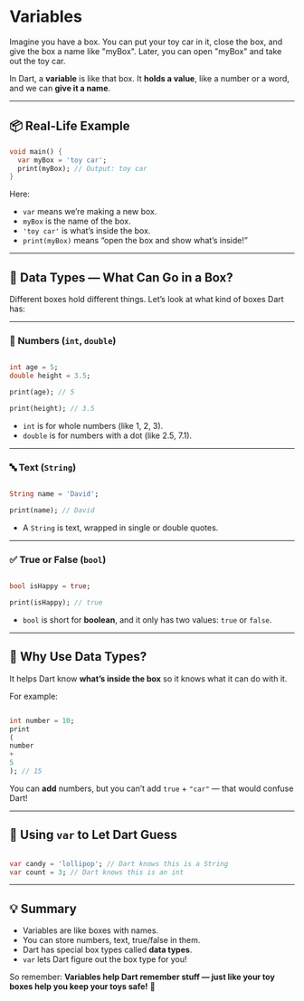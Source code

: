 # Variables

Imagine you have a box. You can put your toy car in it, close the box, and give the box a name like "myBox". Later, you
can open "myBox" and take out the toy car.

In Dart, a **variable** is like that box. It **holds a value**, like a number or a word, and we can **give it a name**.

---

## 📦 Real-Life Example

```dart
void main() {
  var myBox = 'toy car';
  print(myBox); // Output: toy car
}
```

Here:

- `var` means we’re making a new box.
- `myBox` is the name of the box.
- `'toy car'` is what’s inside the box.
- `print(myBox)` means “open the box and show what’s inside!”

---

## 🧱 Data Types — What Can Go in a Box?

Different boxes hold different things. Let’s look at what kind of boxes Dart has:

---

### 🧮 Numbers (`int`, `double`)

```dart

int age = 5;
double height = 3.5;

print(age); // 5

print(height); // 3.5
```

- `int` is for whole numbers (like 1, 2, 3).
- `double` is for numbers with a dot (like 2.5, 7.1).

---

### 🔤 Text (`String`)

```dart

String name = 'David';

print(name); // David
```

- A `String` is text, wrapped in single or double quotes.

---

### ✅ True or False (`bool`)

```dart

bool isHappy = true;

print(isHappy); // true
```

- `bool` is short for **boolean**, and it only has two values: `true` or `false`.

---

## 🍬 Why Use Data Types?

It helps Dart know **what’s inside the box** so it knows what it can do with it.

For example:

```dart

int number = 10;
print
(
number
+
5
); // 15
```

You can **add** numbers, but you can’t add `true` + `"car"` — that would confuse Dart!

---

## 🧁 Using `var` to Let Dart Guess

```dart

var candy = 'lollipop'; // Dart knows this is a String
var count = 3; // Dart knows this is an int
```

---

## 💡 Summary

- Variables are like boxes with names.
- You can store numbers, text, true/false in them.
- Dart has special box types called **data types**.
- `var` lets Dart figure out the box type for you!

So remember: **Variables help Dart remember stuff — just like your toy boxes help you keep your toys safe!** 🎁
